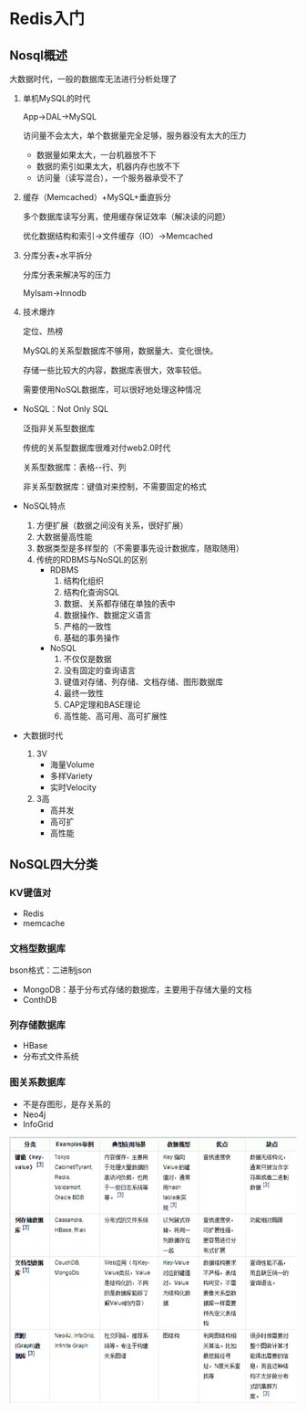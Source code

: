 # Redis入门

## Nosql概述

大数据时代，一般的数据库无法进行分析处理了

1.  单机MySQL的时代

    App->DAL->MySQL

    访问量不会太大，单个数据量完全足够，服务器没有太大的压力

    -   数据量如果太大，一台机器放不下
    -   数据的索引如果太大，机器内存也放不下
    -   访问量（读写混合），一个服务器承受不了

2.  缓存（Memcached）+MySQL+垂直拆分

    多个数据库读写分离，使用缓存保证效率（解决读的问题）

    优化数据结构和索引->文件缓存（IO）->Memcached

3.  分库分表+水平拆分

    分库分表来解决写的压力

    MyIsam->Innodb

4.  技术爆炸

    定位、热榜

    MySQL的关系型数据库不够用，数据量大、变化很快。

    存储一些比较大的内容，数据库表很大，效率较低。

    需要使用NoSQL数据库，可以很好地处理这种情况

-   NoSQL：Not Only SQL

    泛指非关系型数据库

    传统的关系型数据库很难对付web2.0时代

    关系型数据库：表格--行、列

    非关系型数据库：键值对来控制，不需要固定的格式

-   NoSQL特点

    1.  方便扩展（数据之间没有关系，很好扩展）
    2.  大数据量高性能
    3.  数据类型是多样型的（不需要事先设计数据库，随取随用）
    4.  传统的RDBMS与NoSQL的区别
        -   RDBMS
            1.  结构化组织
            2.  结构化查询SQL
            3.  数据、关系都存储在单独的表中
            4.  数据操作、数据定义语言
            5.  严格的一致性
            6.  基础的事务操作
        -   NoSQL
            1.  不仅仅是数据
            2.  没有固定的查询语言
            3.  键值对存储、列存储、文档存储、图形数据库
            4.  最终一致性
            5.  CAP定理和BASE理论
            6.  高性能、高可用、高可扩展性

-   大数据时代

    1.  3V
        -   海量Volume
        -   多样Variety
        -   实时Velocity
    2.  3高
        -   高并发
        -   高可扩
        -   高性能

## NoSQL四大分类

### KV键值对

-   Redis
-   memcache

### 文档型数据库

bson格式：二进制json

-   MongoDB：基于分布式存储的数据库，主要用于存储大量的文档
-   ConthDB

### 列存储数据库

-   HBase
-   分布式文件系统

### 图关系数据库

-   不是存图形，是存关系的
-   Neo4j
-   InfoGrid

![img](res/1.webp)

